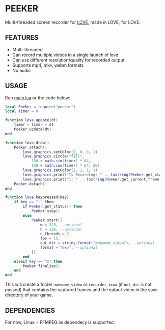 # PEEKER

Multi-threaded screen recorder for [LOVE](https://love2d.org), made in LOVE, for LOVE.

## FEATURES

* Multi-threaded
* Can record multiple videos in a single launch of love
* Can use different resolution/quality for recorded output
* Supports mp4, mkv, webm formats
* No audio

## USAGE

Run [main.lua](main.lua) or the code below:

```lua
local Peeker = require("peeker")
local timer = 0

function love.update(dt)
	timer = timer + dt
	Peeker.update(dt)
end

function love.draw()
	Peeker.attach()
		love.graphics.setColor(1, 0, 0, 1)
		love.graphics.circle("fill",
			160 + math.sin(timer) * 64,
			160 + math.cos(timer) * 64, 20)
		love.graphics.setColor(1, 1, 1, 1)
		love.graphics.print("Is Recording: " .. tostring(Peeker.get_status()), 32, 32)
		love.graphics.print("I: " .. tostring(Peeker.get_current_frame()), 32, 64)
	Peeker.detach()
end

function love.keypressed(key)
	if key == "r" then
		if Peeker.get_status() then
			Peeker.stop()
		else
			Peeker.start({
				w = 320, --optional
				h = 320, --optional
				n_threads = 2,
				fps = 15,
				out_dir = string.format("awesome_video"), --optional
				format = "mkv", --optional
			})
		end
	elseif key == "s" then
		Peeker.finalize()
	end
end
```

This will create a folder `awesome_video` or `recorder_xxxx` (if `out_dir` is
not passed) that contains the captured frames and the output video in the save
directory of your game.

## DEPENDENCIES

For now, Linux + FFMPEG as dependecy is supported.
